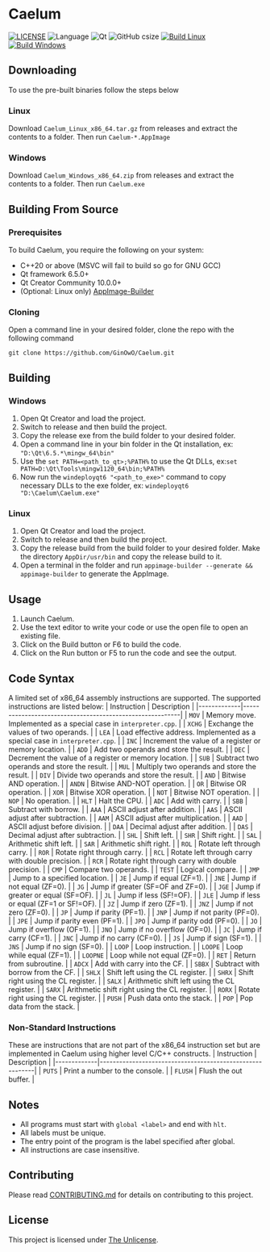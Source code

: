 # Caelum
[![LICENSE](https://img.shields.io/github/license/GinOwO/Caelum?color=blue)](LICENSE) ![Language](https://img.shields.io/badge/Language-C%2B%2B-brightgreen) ![Qt](https://img.shields.io/badge/Qt-6.5.0-brightgreen) ![GitHub csize](https://img.shields.io/github/languages/code-size/GinOwO/Caelum) [![Build Linux](https://github.com/GinOwO/Caelum/actions/workflows/c-cpp-build-linux.yaml/badge.svg?event=push)](https://github.com/GinOwO/Caelum/actions/workflows/c-cpp-build-linux.yaml) [![Build Windows](https://github.com/GinOwO/Caelum/actions/workflows/c-cpp-build-windows.yaml/badge.svg?event=push)](https://github.com/GinOwO/Caelum/actions/workflows/c-cpp-build-windows.yaml)

## Downloading

To use the pre-built binaries follow the steps below

### Linux

Download `Caelum_Linux_x86_64.tar.gz` from releases and extract the contents to a folder. Then run `Caelum-*.AppImage`

### Windows

Download `Caelum_Windows_x86_64.zip` from releases and extract the contents to a folder. Then run `Caelum.exe`

## Building From Source

### Prerequisites

To build Caelum, you require the following on your system:

- C++20 or above (MSVC will fail to build so go for GNU GCC)
- Qt framework 6.5.0+
- Qt Creator Community 10.0.0+
- (Optional: Linux only) [AppImage-Builder](https://appimage-builder.readthedocs.io/en/latest/intro/install.html)

### Cloning 

Open a command line in your desired folder, clone the repo with the following command
```
git clone https://github.com/GinOwO/Caelum.git
```

## Building

### Windows
1. Open Qt Creator and load the project.
2. Switch to release and then build the project.
3. Copy the release exe from the build folder to your desired folder.
4. Open a command line in your bin folder in the Qt installation, ex: `"D:\Qt\6.5.*\mingw_64\bin"`
5. Use the `set PATH=<path_to_qt>;%PATH%` to use the Qt DLLs, ex:`set PATH=D:\Qt\Tools\mingw1120_64\bin;%PATH%`
6. Now run the `windeployqt6 "<path_to_exe>"` command to copy necessary DLLs to the exe folder, ex: `windeployqt6 "D:\Caelum\Caelum.exe"`

### Linux
1. Open Qt Creator and load the project.
2. Switch to release and then build the project.
3. Copy the release build from the build folder to your desired folder. Make the directory `AppDir/usr/bin` and copy the release build to it.
4. Open a terminal in the folder and run `appimage-builder --generate && appimage-builder` to generate the AppImage.

## Usage
1. Launch Caelum.
2. Use the text editor to write your code or use the open file to open an existing file.
3. Click on the Build button or F6 to build the code.
4. Click on the Run button or F5 to run the code and see the output.

## Code Syntax
A limited set of x86_64 assembly instructions are supported. The supported instructions are listed below:
| Instruction | Description                                              |
|-------------|----------------------------------------------------------|
| `MOV`       | Memory move. Implemented as a special case in `interpreter.cpp`.            |
| `XCHG`      | Exchange the values of two operands.                     |
| `LEA`       | Load effective address. Implemented as a special case in `interpreter.cpp`. |
| `INC`       | Increment the value of a register or memory location.    |
| `ADD`       | Add two operands and store the result.                   |
| `DEC`       | Decrement the value of a register or memory location.    |
| `SUB`       | Subtract two operands and store the result.              |
| `MUL`       | Multiply two operands and store the result.              |
| `DIV`       | Divide two operands and store the result.                |
| `AND`       | Bitwise AND operation.                                   |
| `ANDN`      | Bitwise AND-NOT operation.                               |
| `OR`        | Bitwise OR operation.                                    |
| `XOR`       | Bitwise XOR operation.                                   |
| `NOT`       | Bitwise NOT operation.                                   |
| `NOP`       | No operation.                                            |
| `HLT`       | Halt the CPU.                                            |
| `ADC`       | Add with carry.                                          |
| `SBB`       | Subtract with borrow.                                    |
| `AAA`       | ASCII adjust after addition.                             |
| `AAS`       | ASCII adjust after subtraction.                          |
| `AAM`       | ASCII adjust after multiplication.                       |
| `AAD`       | ASCII adjust before division.                            |
| `DAA`       | Decimal adjust after addition.                           |
| `DAS`       | Decimal adjust after subtraction.                        |
| `SHL`       | Shift left.                                              |
| `SHR`       | Shift right.                                             |
| `SAL`       | Arithmetic shift left.                                   |
| `SAR`       | Arithmetic shift right.                                  |
| `ROL`       | Rotate left through carry.                               |
| `ROR`       | Rotate right through carry.                              |
| `RCL`       | Rotate left through carry with double precision.         |
| `RCR`       | Rotate right through carry with double precision.        |
| `CMP`       | Compare two operands.                                    |
| `TEST`      | Logical compare.                                         |
| `JMP`       | Jump to a specified location.                            |
| `JE`        | Jump if equal (ZF=1).                                    |
| `JNE`       | Jump if not equal (ZF=0).                                |
| `JG`        | Jump if greater (SF=OF and ZF=0).                        |
| `JGE`       | Jump if greater or equal (SF=OF).                        |
| `JL`        | Jump if less (SF!=OF).                                   |
| `JLE`       | Jump if less or equal (ZF=1 or SF!=OF).                  |
| `JZ`        | Jump if zero (ZF=1).                                     |
| `JNZ`       | Jump if not zero (ZF=0).                                 |
| `JP`        | Jump if parity (PF=1).                                   |
| `JNP`       | Jump if not parity (PF=0).                               |
| `JPE`       | Jump if parity even (PF=1).                              |
| `JPO`       | Jump if parity odd (PF=0).                               |
| `JO`        | Jump if overflow (OF=1).                                 |
| `JNO`       | Jump if no overflow (OF=0).                              |
| `JC`        | Jump if carry (CF=1).                                    |
| `JNC`       | Jump if no carry (CF=0).                                 |
| `JS`        | Jump if sign (SF=1).                                     |
| `JNS`       | Jump if no sign (SF=0).                                  |
| `LOOP`      | Loop instruction.                                        |
| `LOOPE`     | Loop while equal (ZF=1).                                 |
| `LOOPNE`    | Loop while not equal (ZF=0).                             |
| `RET`       | Return from subroutine.                                  |
| `ADCX`      | Add with carry into the CF.                              |
| `SBBX`      | Subtract with borrow from the CF.                        |
| `SHLX`      | Shift left using the CL register.                        |
| `SHRX`      | Shift right using the CL register.                       |
| `SALX`      | Arithmetic shift left using the CL register.             |
| `SARX`      | Arithmetic shift right using the CL register.            |
| `RORX`      | Rotate right using the CL register.                      |
| `PUSH`      | Push data onto the stack.                                |
| `POP`       | Pop data from the stack.                                 |

### Non-Standard Instructions
These are instructions that are not part of the x86_64 instruction set but are implemented in Caelum using higher level C/C++ constructs.
| Instruction | Description                                              |
|-------------|----------------------------------------------------------|
| `PUTS`      | Print a number to the console.                           |
| `FLUSH`     | Flush the out buffer.                                    |

## Notes
- All programs must start with `global <label>` and end with `hlt`.
- All labels must be unique.
- The entry point of the program is the label specified after global.
- All instructions are case insensitive.

## Contributing
Please read [CONTRIBUTING.md](./.github/CONTRIBUTING.md) for details on contributing to this project.

## License

This project is licensed under [The Unlicense](LICENSE).
